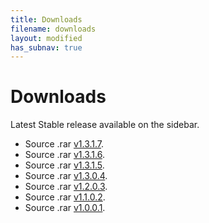 ```yaml
---
title: Downloads
filename: downloads
layout: modified
has_subnav: true
---
```


# Downloads

Latest Stable release available on the sidebar.

- Source .rar [v1.3.1.7](https://github.com/harithmanoj/Enhance/releases/download/v1.3.1.7/enhance-v1.3.1.7.rar).
- Source .rar [v1.3.1.6](https://github.com/harithmanoj/Enhance/releases/download/v1.3.1.6/enhance-v1.3.1.6.rar).
- Source .rar [v1.3.1.5](https://github.com/harithmanoj/Enhance/releases/download/v1.3.1.5/enhance-v1.3.1.5.rar).
- Source .rar [v1.3.0.4](https://github.com/harithmanoj/Enhance/releases/download/v1.3.0.4/enhance-v1.3.0.4.rar).
- Source .rar [v1.2.0.3](https://github.com/harithmanoj/Enhance/releases/download/v1.2.0.3/enhance-v1.2.0.3.rar).
- Source .rar [v1.1.0.2](https://github.com/harithmanoj/Enhance/releases/download/v1.1.0.2/enhance-v1.1.0.2.rar).
- Source .rar [v1.0.0.1](https://github.com/harithmanoj/Enhance/releases/download/v1.0.0.1/enhance-v1.0.0.1.rar).